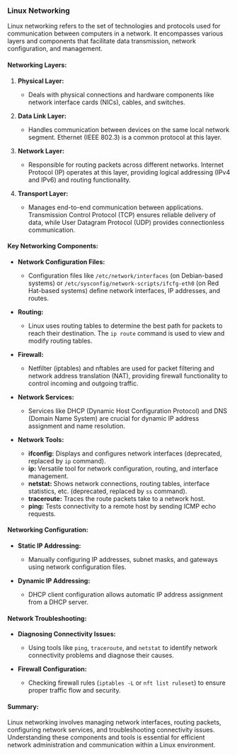 ### Linux Networking

Linux networking refers to the set of technologies and protocols used for communication between computers in a network. It encompasses various layers and components that facilitate data transmission, network configuration, and management.

#### Networking Layers:

1. **Physical Layer:**
   - Deals with physical connections and hardware components like network interface cards (NICs), cables, and switches.

2. **Data Link Layer:**
   - Handles communication between devices on the same local network segment. Ethernet (IEEE 802.3) is a common protocol at this layer.

3. **Network Layer:**
   - Responsible for routing packets across different networks. Internet Protocol (IP) operates at this layer, providing logical addressing (IPv4 and IPv6) and routing functionality.

4. **Transport Layer:**
   - Manages end-to-end communication between applications. Transmission Control Protocol (TCP) ensures reliable delivery of data, while User Datagram Protocol (UDP) provides connectionless communication.

#### Key Networking Components:

- **Network Configuration Files:**
  - Configuration files like `/etc/network/interfaces` (on Debian-based systems) or `/etc/sysconfig/network-scripts/ifcfg-eth0` (on Red Hat-based systems) define network interfaces, IP addresses, and routes.

- **Routing:**
  - Linux uses routing tables to determine the best path for packets to reach their destination. The `ip route` command is used to view and modify routing tables.

- **Firewall:**
  - Netfilter (iptables) and nftables are used for packet filtering and network address translation (NAT), providing firewall functionality to control incoming and outgoing traffic.

- **Network Services:**
  - Services like DHCP (Dynamic Host Configuration Protocol) and DNS (Domain Name System) are crucial for dynamic IP address assignment and name resolution.

- **Network Tools:**
  - **ifconfig:** Displays and configures network interfaces (deprecated, replaced by `ip` command).
  - **ip:** Versatile tool for network configuration, routing, and interface management.
  - **netstat:** Shows network connections, routing tables, interface statistics, etc. (deprecated, replaced by `ss` command).
  - **traceroute:** Traces the route packets take to a network host.
  - **ping:** Tests connectivity to a remote host by sending ICMP echo requests.

#### Networking Configuration:

- **Static IP Addressing:**
  - Manually configuring IP addresses, subnet masks, and gateways using network configuration files.

- **Dynamic IP Addressing:**
  - DHCP client configuration allows automatic IP address assignment from a DHCP server.

#### Network Troubleshooting:

- **Diagnosing Connectivity Issues:**
  - Using tools like `ping`, `traceroute`, and `netstat` to identify network connectivity problems and diagnose their causes.

- **Firewall Configuration:**
  - Checking firewall rules (`iptables -L` or `nft list ruleset`) to ensure proper traffic flow and security.

#### Summary:

Linux networking involves managing network interfaces, routing packets, configuring network services, and troubleshooting connectivity issues. Understanding these components and tools is essential for efficient network administration and communication within a Linux environment.
